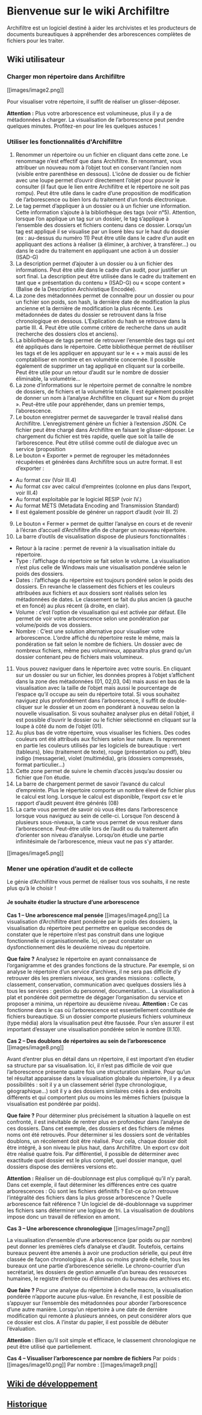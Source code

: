 # Bienvenue sur le wiki Archifiltre

Archifiltre est un logiciel destiné à aider les archivistes et les producteurs de documents bureautiques à appréhender des arborescences complètes de fichiers pour les traiter.

## Wiki utilisateur

### Charger mon répertoire dans Archifiltre

[[images/image2.png]]

Pour visualiser votre répertoire, il suffit de réaliser un glisser-déposer.

**Attention :** Plus votre arborescence est volumineuse, plus il y a de métadonnées à charger. La visualisation de l’arborescence peut pendre quelques minutes. Profitez-en pour lire les quelques astuces !

### Utiliser les fonctionnalités d'Archifiltre

01. Renommer un répertoire ou un fichier en cliquant dans cette zone. Le renommage n’est effectif que dans Archifiltre. En renommant, vous attribuer un nouveau nom à l’objet tout en conservant l’ancien nom (visible entre parenthèse en dessous). 
L’icône de dossier ou de fichier avec une loupe permet d’ouvrir directement l’objet pour pouvoir le consulter (il faut que le lien entre Archifiltre et le répertoire ne soit pas rompu). 
Peut être utile dans le cadre d’une proposition de modification de l’arborescence ou bien lors du traitement d’un fonds électronique.
02. Le tag permet d’appliquer à un dossier ou à un fichier une information. Cette information s’ajoute à la bibliothèque des tags (voir n°5). Attention, lorsque l’on applique un tag sur un dossier, le tag s’applique à l’ensemble des dossiers et fichiers contenu dans ce dossier. Lorsqu’un tag est appliqué il se visualise par un liseré bleu sur le haut du dossier (ex : au-dessus du numéro 11)
Peut être utile dans le cadre d’un audit en appliquant des actions à réaliser (à éliminer, à archiver, à transférer…) ou dans le cadre du traitement en appliquant une action à un dossier (ISAD-G)
03. La description permet d’ajouter à un dossier ou à un fichier des informations.
Peut être utile dans le cadre d’un audit, pour justifier un sort final. La description peut être utilisée dans le cadre du traitement en tant que « présentation du contenu » (ISAD-G) ou « scope content » (Balise de la Description Archivistique Encodée).
04. La zone des métadonnées permet de connaître pour un dossier ou pour un fichier son poids, son hash, la dernière date de modification la plus ancienne et la dernière de modification la plus récente. Les métadonnées de dates du dossier se retrouvent dans la frise chronologique en dessous. L’Explication du hash se retrouve dans la partie III. 4.
Peut être utile comme critère de recherche dans un audit (recherche des dossiers clos et anciens).
05. La bibliothèque de tags permet de retrouver l’ensemble des tags qui ont été appliqués dans le répertoire. Cette bibliothèque permet de réutiliser les tags et de les appliquer en appuyant sur le « + » mais aussi de les comptabiliser en nombre et en volumétrie concernée. Il possible également de supprimer un tag appliqué en cliquant sur la corbeille.
Peut être utile pour un retour d’audit sur le nombre de dossier éliminable, la volumétrie…
06. La zone d’informations sur le répertoire permet de connaître le nombre de dossiers, de fichiers et la volumétrie totale. Il est également possible de donner un nom à l’analyse Archifiltre en cliquant sur « Nom du projet ».
Peut-être utile pour appréhender, dans un premier temps, l’aborescence.
07. Le bouton enregistrer permet de sauvegarder le travail réalisé dans Archifiltre. L’enregistrement génère un fichier à l’extension JSON. Ce fichier peut être chargé dans Archifiltre en faisant le glisser-déposer. Le chargement du fichier est très rapide, quelle que soit la taille de l’arborescence.
Peut être utilisé comme outil de dialogue avec un service (proposition 
08. Le bouton « Exporter » permet de regrouper les métadonnées récupérées et générées dans Archifiltre sous un autre format. Il est d’exporter :
* Au format csv (Voir III.4)
* Au format csv avec calcul d’empreintes (colonne en plus dans l’export, voir III.4)
* Au format exploitable par le logiciel RESIP (voir IV.)
* Au format METS (Metadata Encoding and Transmission Standard)
* Il est également possible de générer un rapport d’audit (voir III. 2)
09. Le bouton « Fermer » permet de quitter l’analyse en cours et de revenir à l’écran d’accueil d’Archifiltre afin de charger un nouveau répertoire.
10. La barre d’outils de visualisation dispose de plusieurs fonctionnalités :
* Retour à la racine : permet de revenir à la visualisation initiale du répertoire. 
* Type : l’affichage du répertoire se fait selon le volume. La visualisation n’est plus celle de Windows mais une visualisation pondérée selon le poids des dossiers.
* Dates : l’affichage du répertoire est toujours pondéré selon le poids des dossiers. En revanche le classement des fichiers et les couleurs attribuées aux fichiers et aux dossiers sont réalisés selon les métadonnées de dates. Le classement se fait du plus ancien (à gauche et en foncé) au plus récent (à droite, en clair). 
* Volume : c’est l’option de visualisation qui est activée par défaut. Elle permet de voir votre arborescence selon une pondération par volume/poids de vos dossiers.
* Nombre : C’est une solution alternative pour visualiser votre arborescence. L’ordre affiché du répertoire reste le même, mais la pondération se fait selon le nombre de fichiers. Un dossier avec de nombreux fichiers, même peu volumineux, apparaîtra plus grand qu’un dossier contenant peu de fichiers mais volumineux.
11. Vous pouvez naviguer dans le répertoire avec votre souris. En cliquant sur un dossier ou sur un fichier, les données propres à l’objet s’affichent dans la zone des métadonnées (01, 02,03, 04) mais aussi en bas de la visualisation avec la taille de l’objet mais aussi le pourcentage de l’espace qu’il occupe au sein du répertoire total. Si vous souhaitez naviguez plus profondément dans l’arborescence, il suffit de double-cliquer sur le dossier et un zoom en pondérant à nouveau selon la nouvelle visualisation. Si vous souhaitez analyser plus en détail l’objet, il est possible d’ouvrir le dossier ou le fichier sélectionné en cliquant sur la loupe à côté du nom de l’objet (01).
12. Au plus bas de votre répertoire, vous visualiser les fichiers. Des codes couleurs ont été attribués aux fichiers selon leur nature. Ils reprennent en partie  les couleurs utilisés par les logiciels de bureautique : vert (tableurs), bleu (traitement de texte), rouge (présentation ou pdf), bleu indigo (messagerie), violet (multimédia), gris (dossiers compressés, format particulier…) 
13. Cette zone permet de suivre le chemin d’accès jusqu’au dossier ou fichier que l’on étudie.
14. La barre de chargement permet de savoir l’avancé du calcul d’empreinte. Plus le répertoire comporte un nombre élevé de fichier plus le calcul est long. Lorsque le calcul est disponible, l’export csv et le rapport d’audit peuvent être générés (08)
15. La carte vous permet de savoir où vous êtes dans l’arborescence lorsque vous naviguez au sein de celle-ci. Lorsque l’on descend à plusieurs sous-niveaux, la carte vous permet de vous resituer dans l’arborescence. 
Peut-être utile lors de l’audit ou du traitement afin d’orienter son niveau d’analyse. Lorsqu’on étudie une partie infinitésimale de l’arborescence, mieux vaut ne pas s’y attarder.  

[[images/image5.png]]

### Mener une opération d’audit et de collecte
Le génie d’Archifiltre vous permet de réaliser tous vos souhaits, il ne reste plus qu’à le choisir !

#### Je souhaite étudier la structure d’une arborescence

**Cas 1 – Une arborescence mal pensée**
[[images/image4.png]]
La visualisation d’Archifiltre étant pondérée par le poids des dossiers, la visualisation du répertoire peut permettre en quelque secondes de constater que le répertoire n’est pas construit dans une logique fonctionnelle ni organisationnelle. Ici, on peut constater un dysfonctionnement dès le deuxième niveau du répertoire.

**Que faire ?** Analysez le répertoire en ayant connaissance de l’organigramme et des grandes fonctions de la structure. Par exemple, si on analyse le répertoire d’un service d’archives, il ne sera pas difficile d’y retrouver dès les premiers niveaux, ses grandes missions : collecte, classement, conservation, communication avec quelques dossiers liés à tous les services : gestion du personnel, documentation…
La visualisation à plat et pondérée doit permettre de dégager l’organisation du service et proposer a minima, un répertoire au deuxième niveau.
**Attention :** Ce cas fonctionne dans le cas où l’arborescence est essentiellement constituée de fichiers bureautique. Si un dossier comporte plusieurs fichiers volumineux (type média) alors la visualisation peut être faussée. Pour s’en assurer il est important d’essayer une visualisation pondérée selon le nombre (II.10).

**Cas 2 – Des doublons de répertoires au sein de l’arborescence**
[[images/image8.png]]

Avant d’entrer plus en détail dans un répertoire, il est important d’en étudier sa structure par sa visualisation. Ici, il n’est pas difficile de voir que l’arborescence présente quatre fois une structuration similaire. Pour qu’un tel résultat apparaisse dans la visualisation globale du répertoire, il y a deux possibilités : soit il y a un classement sériel (type chronologique, géographique…) soit il y a des dossiers similaires créés à des endroits différents et qui comportent plus ou moins les mêmes fichiers (puisque la visualisation est pondérée par poids).

**Que faire ?** Pour déterminer plus précisément la situation à laquelle on est confronté, il est inévitable de rentrer plus en profondeur dans l’analyse de ces dossiers. Dans cet exemple, des dossiers et des fichiers de mêmes noms ont été retrouvés. Pour déterminer si les dossiers sont de véritables doublons, un récolement doit être réalisé. Pour cela, chaque dossier doit être intégré, à son niveau le plus haut, dans Archifiltre. Un export csv doit être réalisé quatre fois. Par différentiel, il possible de déterminer avec exactitude quel dossier est le plus complet, quel dossier manque, quel dossiers dispose des dernières versions etc. 

**Attention :** Réaliser un dé-doublonnage est plus compliqué qu’il n’y paraît. Dans cet exemple, il faut déterminer les différences entre ces quatre arborescences : Où sont les fichiers définitifs ? Est-ce qu’on retrouve l’intégralité des fichiers dans la plus grosse arborescence ? Quelle arborescence fait référence ? Un logiciel de dé-doublonnage va supprimer les fichiers sans déterminer une logique de tri. La visualisation de doublons impose donc un travail de réflexion en amont. 

**Cas 3 – Une arborescence chronologique**
[[images/image7.png]]

La visualisation d’ensemble d’une arborescence (par poids ou par nombre) peut donner les premières clefs d’analyse et d’audit. Toutefois, certains bureaux peuvent être amenés à avoir une production sérielle, qui peut être classée de façon chronologique. A plus ou moins grande échelle, tous les bureaux ont une partie d’arborescence sérielle. Le chrono-courrier d’un secrétariat, les dossiers de gestion annuelle d’un bureau des ressources humaines, le registre d’entrée ou d’élimination du bureau des archives etc. 

**Que faire ?** Pour une analyse du répertoire à échelle macro, la visualisation pondérée n’apporte aucune plus-value. En revanche, il est possible de s’appuyer sur l’ensemble des métadonnées pour aborder l’arborescence d’une autre manière. Lorsqu’un répertoire à une date de dernière modification qui remonte à plusieurs années, on peut considérer alors que ce dossier est clos. A l’instar du papier, il est possible de débuter l’évaluation. 

**Attention :**  Bien qu’il soit simple et efficace, le classement chronologique ne peut être utilisé que partiellement.

**Cas 4 – Visualiser l’arborescence par nombre de fichiers**
Par poids :
[[images/image10.png]]
Par nombre : 
[[images/image9.png]]


## [Wiki de développement](https://github.com/SocialGouv/archifiltre/wiki/Wiki-de-d%C3%A9veloppement)

## [Historique](https://github.com/SocialGouv/archifiltre/wiki/Historique)